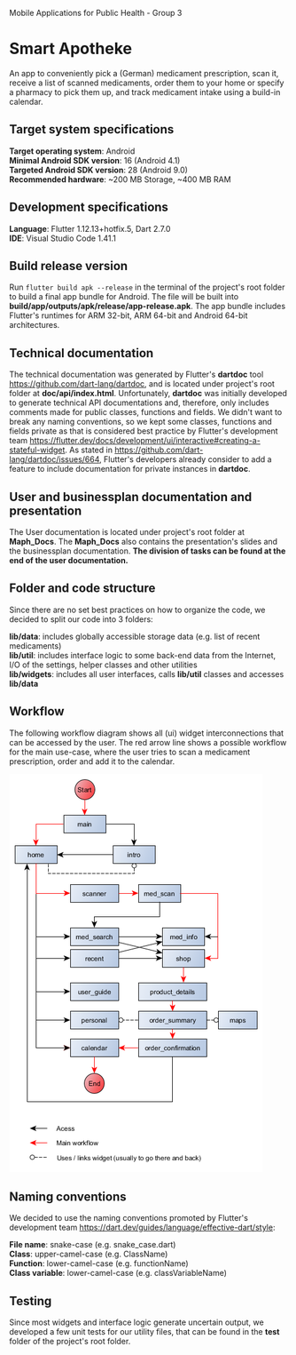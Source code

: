 Mobile Applications for Public Health - Group 3

# Smart Apotheke

An app to conveniently pick a (German) medicament prescription, scan it, receive a list of scanned medicaments, order them to your home or specify a pharmacy to pick them up, and track medicament intake using a build-in calendar.

## Target system specifications

**Target operating system**: Android  
**Minimal Android SDK version**: 16 (Android 4.1)  
**Targeted Android SDK version**: 28 (Android 9.0)  
**Recommended hardware**: ~200 MB Storage, ~400 MB RAM  

## Development specifications

**Language**: Flutter 1.12.13+hotfix.5, Dart 2.7.0  
**IDE**: Visual Studio Code 1.41.1  

## Build release version

Run `flutter build apk --release` in the terminal of the project's root folder to build a final app bundle for Android. The file will be built into **build/app/outputs/apk/release/app-release.apk**. The app bundle includes Flutter's runtimes for ARM 32-bit, ARM 64-bit and Android 64-bit architectures.

## Technical documentation

The technical documentation was generated by Flutter's **dartdoc** tool https://github.com/dart-lang/dartdoc, and is located under project's root folder at **doc/api/index.html**. Unfortunately, **dartdoc** was initially developed to generate technical API documentations and, therefore, only includes comments made for public classes, functions and fields. We didn't want to break any naming conventions, so we kept some classes, functions and fields private as that is considered best practice by Flutter's development team https://flutter.dev/docs/development/ui/interactive#creating-a-stateful-widget. As stated in https://github.com/dart-lang/dartdoc/issues/664, Flutter's developers already consider to add a feature to include documentation for private instances in **dartdoc**.

## User and businessplan documentation and presentation

The User documentation is located under project's root folder at **Maph_Docs**. The **Maph_Docs** also contains the presentation's slides and the businessplan documentation. **The division of tasks can be found at the end of the user documentation.**

## Folder and code structure

Since there are no set best practices on how to organize the code, we decided to split our code into 3 folders:

**lib/data**: includes globally accessible storage data (e.g. list of recent medicaments)  
**lib/util**: includes interface logic to some back-end data from the Internet, I/O of the settings, helper classes and other utilities  
**lib/widgets**: includes all user interfaces, calls **lib/util** classes and accesses **lib/data**  

## Workflow

The following workflow diagram shows all (ui) widget interconnections that can be accessed by the user. The red arrow line shows a possible workflow for the main use-case, where the user tries to scan a medicament prescription, order and add it to the calendar.

<!-- use ![workflow.png](workflow.png) for dartdoc -->
<!-- use ![workflow.png](doc/api/workflow.png) for github -->
![workflow.png](doc/api/workflow.png)

## Naming conventions

We decided to use the naming conventions promoted by Flutter's development team https://dart.dev/guides/language/effective-dart/style:

**File name**: snake-case (e.g. snake_case.dart)  
**Class**: upper-camel-case (e.g. ClassName)  
**Function**: lower-camel-case (e.g. functionName)  
**Class variable**: lower-camel-case (e.g. classVariableName)  

## Testing

Since most widgets and interface logic generate uncertain output, we developed a few unit tests for our utility files, that can be found in the **test** folder of the project's root folder.


